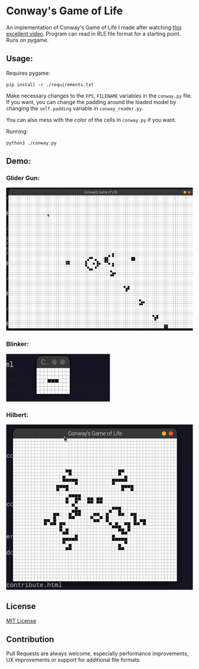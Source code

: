 # Conway's Game of Life

An implementation of Conway's Game of Life I made after watching [this excellent video](https://youtu.be/Kk2MH9O4pXY). Program can read in RLE file format for a starting point. Runs on pygame.

## Usage:

Requires pygame:

```
pip install -r ./requirements.txt
```

Make necessary changes to the `FPS`, `FILENAME` variables in the `conway.py` file. If you want, you can change the padding around the loaded model by changing the `self.padding` variable in `conway_reader.py`.

You can also mess with the color of the cells in `conway.py` if you want.

Running:

```
python3 ./conway.py
```

## Demo:

### Glider Gun:

![](./gun.gif)

### Blinker:

![](./blinker.gif)

### Hilbert:

![](./hilbert.gif)

## License

[MIT License](../LICENSE)

## Contribution

Pull Requests are always welcome, especially performance improvements, UX improvements or support for additional file formats.
